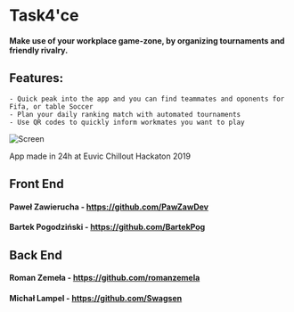 # Task4'ce
#### Make use of your workplace game-zone, by organizing tournaments and friendly rivalry.

## Features:
    - Quick peak into the app and you can find teammates and oponents for Fifa, or table Soccer             
    - Plan your daily ranking match with automated tournaments
    - Use QR codes to quickly inform workmates you want to play
    
![Screen](https://github.com/Task-4-Developers/Task4/blob/master/screeny.png)

App made in 24h at Euvic Chillout Hackaton 2019

## Front End
#### Paweł Zawierucha - https://github.com/PawZawDev
#### Bartek Pogodziński - https://github.com/BartekPog

## Back End
#### Roman Zemeła - https://github.com/romanzemela
#### Michał Lampel - https://github.com/Swagsen
